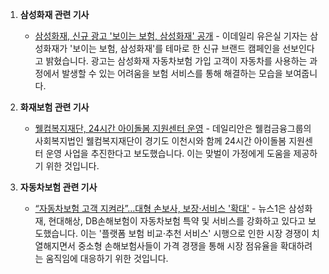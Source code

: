 1. **삼성화재 관련 기사**
   - [삼성화재, 신규 광고 '보이는 보험, 삼성화재' 공개](https://m.edaily.co.kr/amp/read?newsId=01551446638820040&mediaCodeNo=257) - 이데일리 유은실 기자는 삼성화재가 '보이는 보험, 삼성화재'를 테마로 한 신규 브랜드 캠페인을 선보인다고 밝혔습니다. 광고는 삼성화재 자동차보험 가입 고객이 자동차를 사용하는 과정에서 발생할 수 있는 어려움을 보험 서비스를 통해 해결하는 모습을 보여줍니다.

2. **화재보험 관련 기사**
   - [웰컴복지재단, 24시간 아이돌봄 지원센터 운영](https://m.dailian.co.kr/amp/news/view/1334962) - 데일리안은 웰컴금융그룹의 사회복지법인 웰컴복지재단이 경기도 이천시와 함께 24시간 아이돌봄 지원센터 운영 사업을 추진한다고 보도했습니다. 이는 맞벌이 가정에게 도움을 제공하기 위한 것입니다.

3. **자동차보험 관련 기사**
   - [“자동차보험 고객 지켜라”…대형 손보사, 보장·서비스 '확대'](https://www.news1.kr/amp/articles/?5336713) - 뉴스1은 삼성화재, 현대해상, DB손해보험이 자동차보험 특약 및 서비스를 강화하고 있다고 보도했습니다. 이는 '플랫폼 보험 비교‧추천 서비스' 시행으로 인한 시장 경쟁이 치열해지면서 중소형 손해보험사들이 가격 경쟁을 통해 시장 점유율을 확대하려는 움직임에 대응하기 위한 것입니다.
